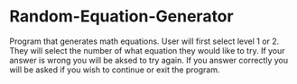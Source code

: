 # Random-Equation-Generator
Program that generates math equations.
User will first select level 1 or 2.
They will select the number of what equation they would like to try.
If your answer is wrong you will be aksed to try again.
If you answer correctly you will be asked if you wish to continue or exit the program.
